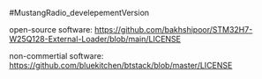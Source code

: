 #MustangRadio_develepementVersion

open-source software:
https://github.com/bakhshipoor/STM32H7-W25Q128-External-Loader/blob/main/LICENSE


non-commertial software:
https://github.com/bluekitchen/btstack/blob/master/LICENSE